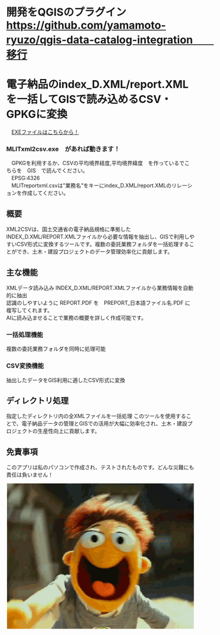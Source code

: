 # 開発をQGISのプラグイン　https://github.com/yamamoto-ryuzo/qgis-data-catalog-integration　　移行
# 電子納品のindex_D.XML/report.XMLを一括してGISで読み込めるCSV・GPKGに変換
　[EXEファイルはこちらから！](https://1drv.ms/u/c/cbbfeab49e70546f/EcCcbqPmGMFPoHImRo6OdOUBNQ-5q9FJyIgwBe0IdRDdlw?e=KCtFZT)  
### MLITxml2csv.exe　があれば動きます！  
　GPKGを利用するか、CSVの平均境界経度,平均境界緯度　を作っているでこちらを　GIS　で読んでください。  
　EPSG:4326    
　MLITreportxml.csvは"業務名"をキーにindex_D.XML/report.XMLのリレーションを作成してください。  
## 概要
XML2CSVは、国土交通省の電子納品規格に準拠したINDEX_D.XML/REPORT.XMLファイルから必要な情報を抽出し、GISで利用しやすいCSV形式に変換するツールです。複数の委託業務フォルダを一括処理することができ、土木・建設プロジェクトのデータ管理効率化に貢献します。
## 主な機能
XMLデータ読み込み
INDEX_D.XML/REPORT.XMLファイルから業務情報を自動的に抽出  
認識のしやすいように REPORT.PDF を　PREPORT_日本語ファイル名.PDF に複写してくれます。  
AIに読み込ませることで業務の概要を詳しく作成可能です。  
### 一括処理機能
複数の委託業務フォルダを同時に処理可能
### CSV変換機能
抽出したデータをGIS利用に適したCSV形式に変換

## ディレクトリ処理
指定したディレクトリ内の全XMLファイルを一括処理
このツールを使用することで、電子納品データの管理とGISでの活用が大幅に効率化され、土木・建設プロジェクトの生産性向上に貢献します。

## 免責事項
このアプリは私のパソコンで作成され、テストされたものです。どんな災難にも責任は負いません！  
<p align="center"> <a href="https://giphy.com/explore/free-gif" target="_blank"><img src="./imgs/giphy.gif" width="500" title="avvio QGIS"></a>
</p>
